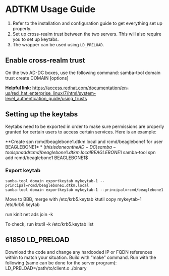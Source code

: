 # ADTKM Usage Guide

1. Refer to the installation and configuration guide to get everything set up properly. 
2. Set up cross-realm trust between the two servers. This will also require you to set up keytabs.
3. The wrapper can be used using `LD_PRELOAD`. 

## Enable cross-realm trust
On the two AD-DC boxes, use the following command: 
    samba-tool domain trust create DOMAIN [options]

**Helpful link:**
https://access.redhat.com/documentation/en-us/red_hat_enterprise_linux/7/html/system-level_authentication_guide/using_trusts

## Setting up the keytabs
Keytabs need to be exported in order to make sure permissions are properly granted for certain users to access certain services. Here is an example: 

**Create spn rcmd/beaglebone1.dtkm.local and rcmd/beaglebone1 for user BEAGLEBONE1$** (this is done on the AD-DC)
    samba-tool spn add rcmd/beaglebone1.dtkm.local BEAGLEBONE1$
    samba-tool spn add rcmd/beaglebone1 BEAGLEBONE1$

### Export keytab
    samba-tool domain exportkeytab mykeytab-1 --principal=rcmd/beaglebone1.dtkm.local
    samba-tool domain exportkeytab mykeytab-1 --principal=rcmd/beaglebone1

Move to BBB, merge with /etc/krb5.keytab
    ktutil copy mykeytab-1 /etc/krb5.keytab

run 
    kinit 
    net ads join -k

To check, run 
    ktutil -k /etc/krb5.keytab list

## 61850 LD_PRELOAD
Download the code and change any hardcoded IP or FQDN references within to match your situation. 
Build with “make” command. 
Run with the following (same can be done for the server program):
    LD_PRELOAD=/path/to/client.o ./binary 


